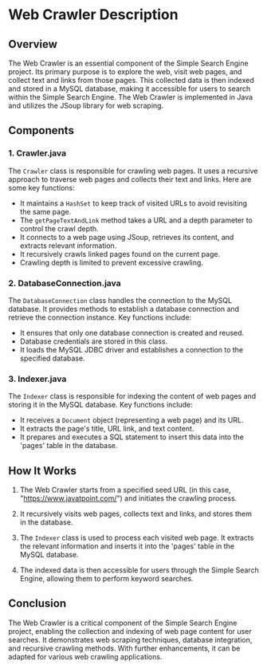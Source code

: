 # Web Crawler Description

## Overview

The Web Crawler is an essential component of the Simple Search Engine project. Its primary purpose is to explore the web, visit web pages, and collect text and links from those pages. This collected data is then indexed and stored in a MySQL database, making it accessible for users to search within the Simple Search Engine. The Web Crawler is implemented in Java and utilizes the JSoup library for web scraping.

## Components

### 1. **Crawler.java**

The `Crawler` class is responsible for crawling web pages. It uses a recursive approach to traverse web pages and collects their text and links. Here are some key functions:

- It maintains a `HashSet` to keep track of visited URLs to avoid revisiting the same page.
- The `getPageTextAndLink` method takes a URL and a depth parameter to control the crawl depth.
- It connects to a web page using JSoup, retrieves its content, and extracts relevant information.
- It recursively crawls linked pages found on the current page. 
- Crawling depth is limited to prevent excessive crawling.

### 2. **DatabaseConnection.java**

The `DatabaseConnection` class handles the connection to the MySQL database. It provides methods to establish a database connection and retrieve the connection instance. Key functions include:

- It ensures that only one database connection is created and reused.
- Database credentials are stored in this class.
- It loads the MySQL JDBC driver and establishes a connection to the specified database.

### 3. **Indexer.java**

The `Indexer` class is responsible for indexing the content of web pages and storing it in the MySQL database. Key functions include:

- It receives a `Document` object (representing a web page) and its URL.
- It extracts the page's title, URL link, and text content.
- It prepares and executes a SQL statement to insert this data into the 'pages' table in the database.

## How It Works

1. The Web Crawler starts from a specified seed URL (in this case, "https://www.javatpoint.com/") and initiates the crawling process.

2. It recursively visits web pages, collects text and links, and stores them in the database.

3. The `Indexer` class is used to process each visited web page. It extracts the relevant information and inserts it into the 'pages' table in the MySQL database.

4. The indexed data is then accessible for users through the Simple Search Engine, allowing them to perform keyword searches.

## Conclusion

The Web Crawler is a critical component of the Simple Search Engine project, enabling the collection and indexing of web page content for user searches. It demonstrates web scraping techniques, database integration, and recursive crawling methods. With further enhancements, it can be adapted for various web crawling applications.
